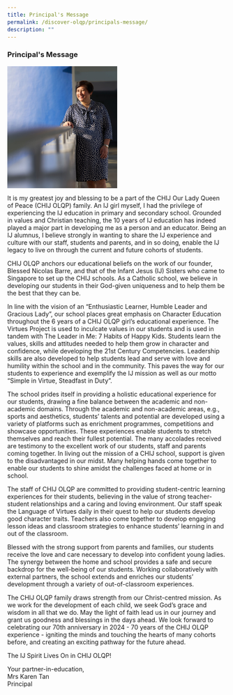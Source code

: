```yaml
---
title: Principal's Message
permalink: /discover-olqp/principals-message/
description: ""
---
```

### Principal's Message

<img src="/images/pmsg.png" style="width:50%;" align ="left">

<br clear = left>

It is my greatest joy and blessing to be a part of the CHIJ Our Lady Queen of Peace (CHIJ OLQP) family. An IJ girl myself, I had the privilege of experiencing the IJ education in primary and secondary school. Grounded in values and Christian teaching, the 10 years of IJ education has indeed played a major part in developing me as a person and an educator. Being an IJ alumnus, I believe strongly in wanting to share the IJ experience and culture with our staff, students and parents, and in so doing, enable the IJ legacy to live on through the current and future cohorts of students.

  

CHIJ OLQP anchors our educational beliefs on the work of our founder, Blessed Nicolas Barre, and that of the Infant Jesus (IJ) Sisters who came to Singapore to set up the CHIJ schools. As a Catholic school, we believe in developing our students in their God-given uniqueness and to help them be the best that they can be.

  

In line with the vision of an “Enthusiastic Learner, Humble Leader and Gracious Lady”, our school places great emphasis on Character Education throughout the 6 years of a CHIJ OLQP girl’s educational experience. The Virtues Project is used to inculcate values in our students and is used in tandem with The Leader in Me: 7 Habits of Happy Kids. Students learn the values, skills and attitudes needed to help them grow in character and confidence, while developing the 21st Century Competencies. Leadership skills are also developed to help students lead and serve with love and humility within the school and in the community. This paves the way for our students to experience and exemplify the IJ mission as well as our motto “Simple in Virtue, Steadfast in Duty”.

  

The school prides itself in providing a holistic educational experience for our students, drawing a fine balance between the academic and non-academic domains. Through the academic and non-academic areas, e.g., sports and aesthetics, students’ talents and potential are developed using a variety of platforms such as enrichment programmes, competitions and showcase opportunities. These experiences enable students to stretch themselves and reach their fullest potential. The many accolades received are testimony to the excellent work of our students, staff and parents coming together. In living out the mission of a CHIJ school, support is given to the disadvantaged in our midst. Many helping hands come together to enable our students to shine amidst the challenges faced at home or in school.

  

The staff of CHIJ OLQP are committed to providing student-centric learning experiences for their students, believing in the value of strong teacher-student relationships and a caring and loving environment. Our staff speak the Language of Virtues daily in their quest to help our students develop good character traits. Teachers also come together to develop engaging lesson ideas and classroom strategies to enhance students’ learning in and out of the classroom.

  

Blessed with the strong support from parents and families, our students receive the love and care necessary to develop into confident young ladies. The synergy between the home and school provides a safe and secure backdrop for the well-being of our students. Working collaboratively with external partners, the school extends and enriches our students’ development through a variety of out-of-classroom experiences.

  

The CHIJ OLQP family draws strength from our Christ-centred mission. As we work for the development of each child, we seek God’s grace and wisdom in all that we do. May the light of faith lead us in our journey and grant us goodness and blessings in the days ahead. We look forward to celebrating our 70th anniversary in 2024 - 70 years of the CHIJ OLQP experience - igniting the minds and touching the hearts of many cohorts before, and creating an exciting pathway for the future ahead.

  

The IJ Spirit Lives On in CHIJ OLQP!

  

  

Your partner-in-education,<br>
Mrs Karen Tan<Br>
Principal